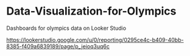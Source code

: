 # Data-Visualization-for-Olympics
Dashboards for olympics data on Looker Studio

https://lookerstudio.google.com/u/0/reporting/0295ce4c-b409-40bb-8385-f409a6839189/page/p_jeioq3uq6c
